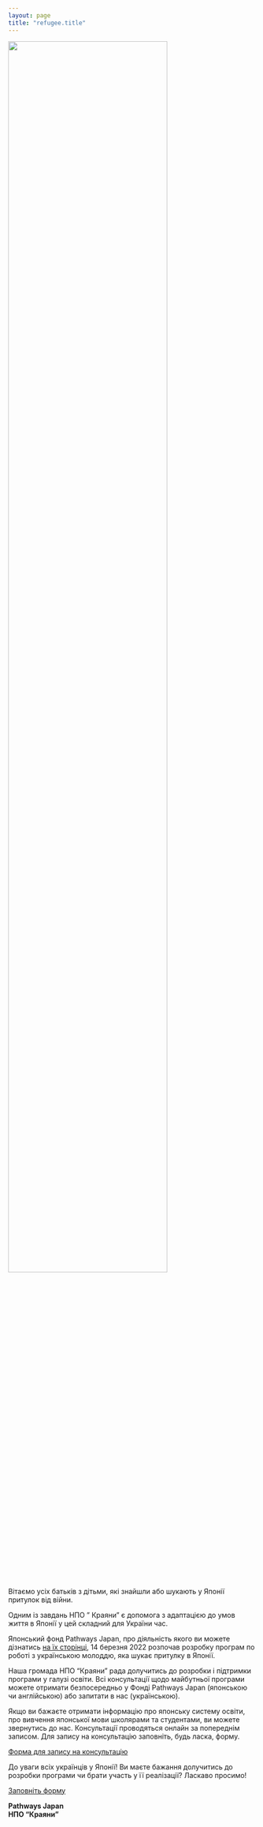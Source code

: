 ```yaml
---
layout: page
title: "refugee.title"
---
```


<img src="/assets/images/ukraine-japan-logo-1200x715.png" width="80%">

Вітаємо усіх батьків з дітьми, які знайшли або шукають у Японії притулок
від війни.

Одним із завдань НПО ” Краяни” є допомога з адаптацією до умов життя в
Японії у цей складний для України час.

Японський фонд Pathways Japan, про діяльність якого ви можете дізнатись
[на їх сторінці](https://pathways-j.org/newstopics), 14 березня 2022
розпочав розробку програм по роботі з українською молоддю, яка шукає
притулку в Японії.

Наша громада НПО “Краяни” рада долучитись до розробки і підтримки
програми у галузі освіти.  Всі консультації щодо майбутньої програми
можете отримати безпосередньо у Фонді Pathways Japan (японською чи
англійською) або запитати в нас (українською).

Якщо ви бажаєте отримати інформацію про японську систему освіти, про
вивчення японської мови школярами та студентами, ви можете звернутись до
нас. Консультації проводяться онлайн за попереднім записом. Для запису
на консультацію заповніть, будь ласка, форму.

  <a
  href="https://docs.google.com/forms/d/1b3phT242xZrFsYDFWFxYatslbzmtlMEy0NRhbMI-pPg/formrestricted?edit_requested=true"
  class="btn btn-success"> Форма для запису на консультацію</a>


До уваги всіх українців у Японії!  Ви маєте бажання долучитись до
розробки програми чи брати участь у її реалізації? Ласкаво просимо!

<a href="https://docs.google.com/forms/d/1CIkiMMc0Tbh2E5M6ODMUYd5THyxwcFtw4H5stVAgmJQ/viewform?ts=62317465&edit_requested=true" class="btn btn-success">Заповніть форму</a>

**Pathways Japan** <br>**НПО “Краяни”**

